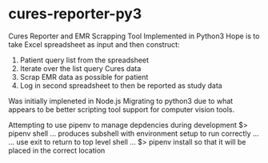 # cures-reporter-py3
Cures Reporter and EMR Scrapping Tool Implemented in Python3
Hope is to take Excel spreadsheet as input and then construct:
1) Patient query list from the spreadsheet
2) Iterate over the list query Cures data
3) Scrap EMR data as possible for patient
4) Log in second spreadsheet to then be reported as study data

Was initially impleneted in Node.js
Migrating to python3 due to what appears to be better scripting
tool support for computer vision tools.

Attempting to use pipenv to manage depdencies during development
$> pipenv shell
... produces subshell with environment setup to run correctly ...
... use exit to return to top level shell ...
$> pipenv install <module> so that it will be placed in the
correct location

